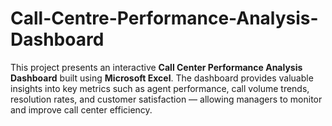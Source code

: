 # Call-Centre-Performance-Analysis-Dashboard
This project presents an interactive **Call Center Performance Analysis Dashboard** built using **Microsoft Excel**. The dashboard provides valuable insights into key metrics such as agent performance, call volume trends, resolution rates, and customer satisfaction — allowing managers to monitor and improve call center efficiency.
